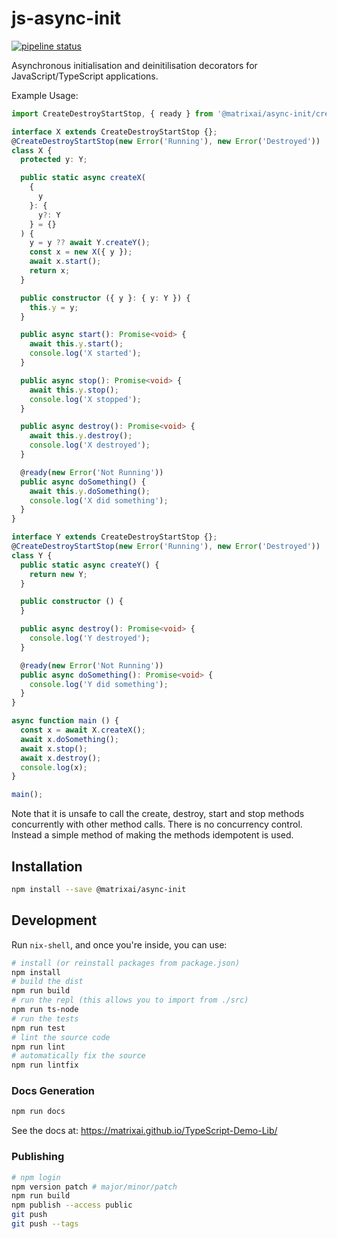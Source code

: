 # js-async-init

[![pipeline status](https://gitlab.com/MatrixAI/open-source/js-async-init/badges/master/pipeline.svg)](https://gitlab.com/MatrixAI/open-source/js-async-init/commits/master)

Asynchronous initialisation and deinitilisation decorators for JavaScript/TypeScript applications.

Example Usage:

```ts
import CreateDestroyStartStop, { ready } from '@matrixai/async-init/create-destroy-start-stop';

interface X extends CreateDestroyStartStop {};
@CreateDestroyStartStop(new Error('Running'), new Error('Destroyed'))
class X {
  protected y: Y;

  public static async createX(
    {
      y
    }: {
      y?: Y
    } = {}
  ) {
    y = y ?? await Y.createY();
    const x = new X({ y });
    await x.start();
    return x;
  }

  public constructor ({ y }: { y: Y }) {
    this.y = y;
  }

  public async start(): Promise<void> {
    await this.y.start();
    console.log('X started');
  }

  public async stop(): Promise<void> {
    await this.y.stop();
    console.log('X stopped');
  }

  public async destroy(): Promise<void> {
    await this.y.destroy();
    console.log('X destroyed');
  }

  @ready(new Error('Not Running'))
  public async doSomething() {
    await this.y.doSomething();
    console.log('X did something');
  }
}

interface Y extends CreateDestroyStartStop {};
@CreateDestroyStartStop(new Error('Running'), new Error('Destroyed'))
class Y {
  public static async createY() {
    return new Y;
  }

  public constructor () {
  }

  public async destroy(): Promise<void> {
    console.log('Y destroyed');
  }

  @ready(new Error('Not Running'))
  public async doSomething(): Promise<void> {
    console.log('Y did something');
  }
}

async function main () {
  const x = await X.createX();
  await x.doSomething();
  await x.stop();
  await x.destroy();
  console.log(x);
}

main();
```

Note that it is unsafe to call the create, destroy, start and stop methods concurrently with other method calls. There is no concurrency control. Instead a simple method of making the methods idempotent is used.

## Installation

```sh
npm install --save @matrixai/async-init
```

## Development

Run `nix-shell`, and once you're inside, you can use:

```sh
# install (or reinstall packages from package.json)
npm install
# build the dist
npm run build
# run the repl (this allows you to import from ./src)
npm run ts-node
# run the tests
npm run test
# lint the source code
npm run lint
# automatically fix the source
npm run lintfix
```

### Docs Generation

```sh
npm run docs
```

See the docs at: https://matrixai.github.io/TypeScript-Demo-Lib/

### Publishing

```sh
# npm login
npm version patch # major/minor/patch
npm run build
npm publish --access public
git push
git push --tags
```
